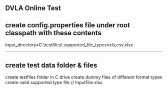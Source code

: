 DVLA Online Test
-------------------------------------------------------------------------------------------------
create config.properties file under root classpath with these contents
-------------------------------------------------------------------------------------------------
input_directory=C:\\testfiles\\
supported_file_types=xls,csv,xlsx



-------------------------------------------------------------------------------------------------
create test data folder & files
-------------------------------------------------------------------------------------------------
create  testfiles folder in C drive
create dummy files of different format types
create valid supported type file   // InputFile.xlsx

